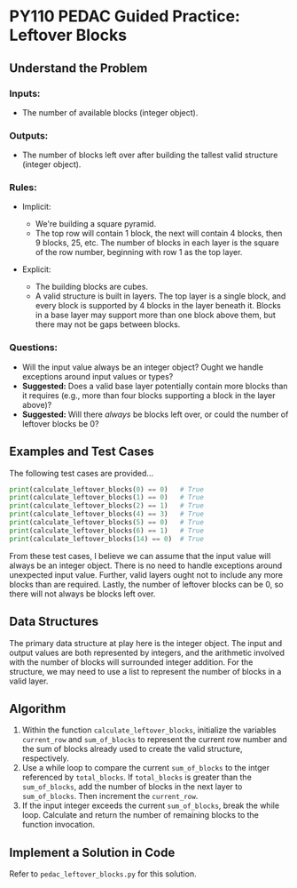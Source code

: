 # PY110 PEDAC Guided Practice: Leftover Blocks

## Understand the Problem
### Inputs:
* The number of available blocks (integer object).

### Outputs:
* The number of blocks left over after building the tallest valid structure (integer object).

### Rules:
* Implicit:
    * We're building a square pyramid.
    * The top row will contain 1 block, the next will contain 4 blocks, then 9 blocks, 25, etc. The number of blocks in each layer is the square of the row number, beginning with row 1 as the top layer.

* Explicit:
    * The building blocks are cubes.
    * A valid structure is built in layers. The top layer is a single block, and every block is supported by 4 blocks in the layer beneath it. Blocks in a base layer may support more than one block above them, but there may not be gaps between blocks.

### Questions:
* Will the input value always be an integer object? Ought we handle exceptions around input values or types?
* **Suggested:** Does a valid base layer potentially contain more blocks than it requires (e.g., more than four blocks supporting a block in the layer above)?
* **Suggested:** Will there *always* be blocks left over, or could the number of leftover blocks be 0?

## Examples and Test Cases
The following test cases are provided...

```python
print(calculate_leftover_blocks(0) == 0)   # True
print(calculate_leftover_blocks(1) == 0)   # True
print(calculate_leftover_blocks(2) == 1)   # True
print(calculate_leftover_blocks(4) == 3)   # True
print(calculate_leftover_blocks(5) == 0)   # True
print(calculate_leftover_blocks(6) == 1)   # True
print(calculate_leftover_blocks(14) == 0)  # True
```

From these test cases, I believe we can assume that the input value will always be an integer object. There is no need to handle exceptions around unexpected input value. Further, valid layers ought not to include any more blocks than are required. Lastly, the number of leftover blocks can be 0, so there will not always be blocks left over.

## Data Structures
The primary data structure at play here is the integer object. The input and output values are both represented by integers, and the arithmetic involved with the number of blocks will surrounded integer addition. For the structure, we may need to use a list to represent the number of blocks in a valid layer.

## Algorithm

1. Within the function `calculate_leftover_blocks`, initialize the variables `current_row` and `sum_of_blocks` to represent the current row number and the sum of blocks already used to create the valid structure, respectively.
2. Use a while loop to compare the current `sum_of_blocks` to the intger referenced by `total_blocks`. If `total_blocks` is greater than the `sum_of_blocks`, add the number of blocks in the next layer to `sum_of_blocks`. Then increment the `current_row`.
3. If the input integer exceeds the current `sum_of_blocks`, break the while loop. Calculate and return the number of remaining blocks to the function invocation.

## Implement a Solution in Code
Refer to `pedac_leftover_blocks.py` for this solution.